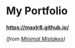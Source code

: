 # __My Portfolio__

__https://maxlr8.github.io/__

_(from [Minimal Mistakes](./Minimal_Mistakes.md))_
